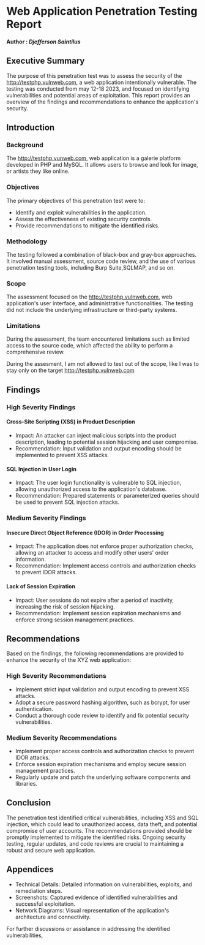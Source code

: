 # Web Application Penetration Testing Report
#### Author : *Djefferson Saintilus*

## Executive Summary
The purpose of this penetration test was to assess the security of the http://testphp.vulnweb.com, a web application intentionally vulnerable. The testing was conducted from may 12-18 2023, and focused on identifying vulnerabilities and potential areas of exploitation. This report provides an overview of the findings and recommendations to enhance the application's security.

## Introduction
### Background
The http://testphp.vunweb.com, web application is a galerie platform developed in PHP and MySQL. It allows users to browse and look for image, or artists they like online.

### Objectives
The primary objectives of this penetration test were to:
- Identify and exploit vulnerabilities in the application.
- Assess the effectiveness of existing security controls.
- Provide recommendations to mitigate the identified risks.

### Methodology
The testing followed a combination of black-box and gray-box approaches. It involved manual assessment, source code review, and the use of various penetration testing tools, including Burp Suite,SQLMAP, and so on.

### Scope
The assessment focused on the http://testphp.vulnweb.com, web application's user interface, and administrative functionalities. The testing did not include the underlying infrastructure or third-party systems.

### Limitations
During the assessment, the team encountered limitations such as limited access to the source code, which affected the ability to perform a comprehensive review.

During the assesment, I am not allowed to test out of the scope, like I was to stay only on the target http://testphp.vulnweb.com

## Findings
### High Severity Findings

#### Cross-Site Scripting (XSS) in Product Description
- Impact: An attacker can inject malicious scripts into the product description, leading to potential session hijacking and user compromise.
- Recommendation: Input validation and output encoding should be implemented to prevent XSS attacks.

#### SQL Injection in User Login
- Impact: The user login functionality is vulnerable to SQL injection, allowing unauthorized access to the application's database.
- Recommendation: Prepared statements or parameterized queries should be used to prevent SQL injection attacks.

### Medium Severity Findings

#### Insecure Direct Object Reference (IDOR) in Order Processing
- Impact: The application does not enforce proper authorization checks, allowing an attacker to access and modify other users' order information.
- Recommendation: Implement access controls and authorization checks to prevent IDOR attacks.

#### Lack of Session Expiration
- Impact: User sessions do not expire after a period of inactivity, increasing the risk of session hijacking.
- Recommendation: Implement session expiration mechanisms and enforce strong session management practices.

## Recommendations
Based on the findings, the following recommendations are provided to enhance the security of the XYZ web application:

### High Severity Recommendations
- Implement strict input validation and output encoding to prevent XSS attacks.
- Adopt a secure password hashing algorithm, such as bcrypt, for user authentication.
- Conduct a thorough code review to identify and fix potential security vulnerabilities.

### Medium Severity Recommendations
- Implement proper access controls and authorization checks to prevent IDOR attacks.
- Enforce session expiration mechanisms and employ secure session management practices.
- Regularly update and patch the underlying software components and libraries.

## Conclusion
The penetration test identified critical vulnerabilities, including XSS and SQL injection, which could lead to unauthorized access, data theft, and potential compromise of user accounts. The recommendations provided should be promptly implemented to mitigate the identified risks. Ongoing security testing, regular updates, and code reviews are crucial to maintaining a robust and secure web application.

## Appendices
- Technical Details: Detailed information on vulnerabilities, exploits, and remediation steps.
- Screenshots: Captured evidence of identified vulnerabilities and successful exploitation.
- Network Diagrams: Visual representation of the application's architecture and connectivity.

For further discussions or assistance in addressing the identified vulnerabilities,
